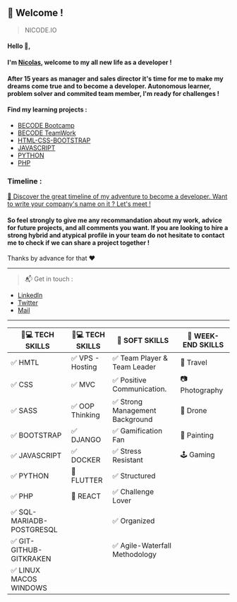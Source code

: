 ## :loudspeaker: Welcome !
> NICODE.IO

#### Hello 👋, 

#### I'm [Nicolas](https://www.linkedin.com/in/nicolas-denoel/), welcome to my all new life as a developer !

#### After 15 years as manager and sales director it's time for me to make my dreams come true and to become a developer. Autonomous learner, problem solver and commited team member, I'm ready for challenges !

#### Find my learning projects :
- [BECODE Bootcamp](https://github.com/nicode-io/Becode-Learning)
- [BECODE TeamWork](https://github.com/Becode-TeamWork) 
- [HTML-CSS-BOOTSTRAP](https://github.com/html-css-nicode)
- [JAVASCRIPT](https://github.com/Javascripter-Nicode)
- [PYTHON](https://github.com/Pythonizer-Nicode)
- [PHP](https://github.com/php-nicode)

### Timeline : 
[:calendar: Discover the great timeline of my adventure to become a developer. Want to write your company's name on it ? Let's meet !](https://timelines.gitkraken.com/timeline/2e12cc334eb0406b84bf7a6339e666c4?range=2020-05-26_2020-06-27)  

#### So feel strongly to give me any recommandation about my work, advice for future projects, and all comments you want. If you are looking to hire a strong hybrid and atypical profile in your team do not hesitate to contact me to check if we can share a project together !  

Thanks by advance for that :heart:  

---

> :mailbox_with_mail: Get in touch :
- [LinkedIn](linkedin.com/in/nicolas-denoel)
- [Twitter](https://twitter.com/Nicode_IO)
- [Mail](mailto:info@nicode.io) 

---
| :iphone::computer: TECH SKILLS            | :iphone::computer: TECH SKILLS  |  :muscle: SOFT SKILLS                          |  :deciduous_tree: WEEK-END SKILLS |
|-------------------------------------------|---------------------------------|------------------------------------------------|-----------------------------------|
| :white_check_mark: HMTL                   | :white_check_mark: VPS - Hosting| :white_check_mark: Team Player & Team Leader   | :sunrise_over_mountains: Travel   |
| :white_check_mark: CSS                    | :white_check_mark: MVC          | :white_check_mark: Positive Communication.     | :camera: Photography              |
| :white_check_mark: SASS                   | :white_check_mark: OOP Thinking | :white_check_mark: Strong Management Background| :helicopter: Drone                |
| :white_check_mark: BOOTSTRAP              | :white_check_mark: DJANGO       | :white_check_mark: Gamification Fan            | :art: Painting                    |
| :white_check_mark: JAVASCRIPT             | :white_check_mark: DOCKER       | :white_check_mark: Stress Resistant            | :joystick: Gaming                 |
| :white_check_mark: PYTHON                 | :construction: FLUTTER          | :white_check_mark: Structured                  |                                   |
| :white_check_mark: PHP                    | :construction: REACT            | :white_check_mark: Challenge Lover             |                                   |
| :white_check_mark: SQL-MARIADB-POSTGRESQL |                                 | :white_check_mark: Organized                   |                                   |
| :white_check_mark: GIT-GITHUB-GITKRAKEN   |                                 | :white_check_mark: Agile-Waterfall Methodology |                                   |
| :white_check_mark: LINUX MACOS WINDOWS    |                                 |                                                |                                   |


 
